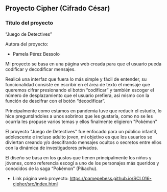 ## Proyecto Cipher (Cifrado César)

### Título del proyecto
“Juego de Detectives”

Autora del proyecto:
* Pamela Pérez Bessolo



Mi proyecto se basa en una página web creada para que el usuario pueda codificar y decodificar mensajes.

Realicé una interfaz que fuera lo más simple y fácil de entender, su funcionalidad consiste en escribir en el área de texto el mensaje que queremos cifrar presionando el botón “codificar” y también escoger el número de desplazamiento que el usuario prefiera, así mismo con la función de descifrar con el botón “decodificar”.

Principalmente como estamos en pandemia tuve que reducir el estudio, lo hice preguntándoles a unos sobrinos que les gustaría, como no se les ocurría les propuse varios temas y ellos finalmente eligieron "Pokémon"

El proyecto "Juego de Detectives" fue enfocado para un público infantil, adolescente e incluso adulto joven, mi objetivo es que los usuarios se diviertan creando y/o descifrando mensajes ocultos o secretos entre ellos con la dinámica de investigadores privados.

El diseño se basa en los gustos que tienen principalmente los niños y jóvenes, como referencia escogí a uno de los personajes más queridos y conocidos de la saga “Pokémon” (Pikachu).

* Link página web proyecto:
https://pamepebess.github.io/SCL016-cipher/src/index.html